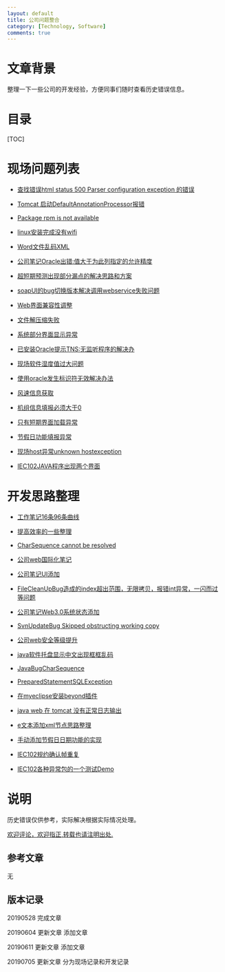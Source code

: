 ```yaml
---
layout: default
title: 公司问题整合
category: [Technology, Software]
comments: true
---
```


# 文章背景
整理一下一些公司的开发经验，方便同事们随时查看历史错误信息。










# 目录

[TOC]









# 现场问题列表

* [查找错误html status 500 Parser configuration exception 的错误 ](https://wangkun19930608.github.io/technology/tomcat/2018/01/23/company-HTTP-Status-500/ )

* [Tomcat 启动DefaultAnnotationProcessor报错](https://wangkun19930608.github.io/technology/tomcat/2018/01/30/company-Tomcat-DefaultAnnotationProcessor/ )

* [Package rpm is not available](https://wangkun19930608.github.io/technology/bug/2018/04/02/company-rpm-is-not-found/ )

* [linux安装完成没有wifi](https://wangkun19930608.github.io/technology/os/2018/04/03/company-linux-have-no-wifi/ )

* [Word文件乱码XML](https://wangkun19930608.github.io/technology/code/2018/05/10/wordxml/ )

* [公司笔记Oracle出错:值大于为此列指定的允许精度](https://wangkun19930608.github.io/technology/bug/2018/05/21/company-bug-oracle/ )

* [超短期预测出现部分漏点的解决思路和方案](https://wangkun19930608.github.io/technology/bug/2018/10/23/company-ultra/ )

* [soapUI的bug切换版本解决调用webservice失败问题](https://wangkun19930608.github.io/technology/bug/2019/03/19/java-bug/ )

* [Web界面兼容性调整](https://wangkun19930608.github.io/technology/js/2019/05/14/company-web-date/ )

* [文件解压缩失败](https://wangkun19930608.github.io/technology/software/2019/05/24/zip-error/ )

* [系统部分界面显示异常](https://wangkun19930608.github.io/technology/web/2019/06/04/company-some-pages-error/ )

* [已安装Oracle提示TNS:无监听程序的解决办](https://wangkun19930608.github.io/technology/oracle/2019/06/05/company-oracle-error/ )

* [现场软件湿度值过大问题](https://wangkun19930608.github.io/technology/web/2019/06/11/company-web-humid/ )

* [使用oracle发生标识符无效解决办法](https://wangkun19930608.github.io/technology/oracle/2019/06/24/company-oracle-error/ )

* [风速信息获取](https://wangkun19930608.github.io/technology/sql/2019/07/23/company-wind-info/ )

* [机组信息填报必须大于0](https://wangkun19930608.github.io/technology/java/2019/09/11/company-machine-info-input/ )

* [只有短期界面加载异常](https://wangkun19930608.github.io/technology/java/2019/08/14/company-short-load-error/ )

* [节假日功能填报异常](https://wangkun19930608.github.io/technology/java/2019/08/14/company-holiday-error/ )

* [现场host异常unknown hostexception](https://wangkun19930608.github.io/technology/java/2019/11/28/company-net-host-error/ )

* [IEC102JAVA程序出现两个界面](https://wangkun19930608.github.io/technology/java/2020/01/06/company-iec102-error/ )

# 开发思路整理

* [工作笔记16条96条曲线](https://wangkun19930608.github.io/technology/html/2018/03/14/companynote-16-96/ )

* [提高效率的一些整理](https://wangkun19930608.github.io/culture/idea/2018/04/23/efficient/ )

* [CharSequence cannot be resolved](https://wangkun19930608.github.io/technology/bug/2018/05/28/company-bug-charsequence/ )

* [公司web国际化笔记](https://wangkun19930608.github.io/technology/i18n/2018/06/27/company-i18n/ )

* [公司笔记UI添加](https://wangkun19930608.github.io/technology/java/2018/07/16/company-addui/ )

* [FileCleanUpBug造成的index超出范围，无限拷贝，报错int异常，一闪而过等问题](https://wangkun19930608.github.io/technology/bug/2018/07/18/company-bug-filecleanup/ )

* [公司笔记Web3.0系统状态添加](https://wangkun19930608.github.io/technology/java/2018/07/23/company-addstate/ )

* [SvnUpdateBug Skipped obstructing working copy](https://wangkun19930608.github.io/technology/bug/2018/08/09/company-bug-svnupdate/ )

* [公司web安全等级提升](https://wangkun19930608.github.io/technology/xss/2018/08/11/company-xss/ )

* [java软件托盘显示中文出现框框乱码](https://wangkun19930608.github.io/technology/bug/2018/10/18/java-menuitem/ )

* [JavaBugCharSequence](https://wangkun19930608.github.io/technology/bug/2019/01/10/java-bug/ )

* [PreparedStatementSQLException](https://wangkun19930608.github.io/technology/bug/2019/03/01/java-preparedstatement/ )

* [在myeclipse安装beyond插件](https://wangkun19930608.github.io/technology/software/2019/05/21/beyond-plug/ )

* [java web 在 tomcat 没有正常日志输出](https://wangkun19930608.github.io/technology/bug/2019/06/06/java-nolog/ )

* [e文本添加xml节点思路整理](https://wangkun19930608.github.io/technology/java/2019/06/18/company-xml/ )

* [手动添加节假日日期功能的实现](https://wangkun19930608.github.io/technology/java/2019/06/21/company-holiday-function/ )

* [IEC102规约确认帧重复](https://wangkun19930608.github.io/technology/java/2020/01/07/company-iec102-error/ )

* [IEC102各种异常包的一个测试Demo](https://wangkun19930608.github.io/technology/java/2020/01/07/company-iec102-test/ )

# 说明

历史错误仅供参考，实际解决根据实际情况处理。

[欢迎评论，欢迎指正,转载也请注明出处.](https://wangkun19930608.github.io/technology/software/2019/05/28/company-errors/ )

## 参考文章

无


## 版本记录

20190528 完成文章

20190604 更新文章 添加文章

20190611 更新文章 添加文章

20190705 更新文章 分为现场记录和开发记录


